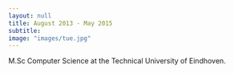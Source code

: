 ```yaml
---
layout: null
title: August 2013 - May 2015
subtitle:
image: "images/tue.jpg"
---
```

M.Sc Computer Science at the Technical University of Eindhoven.